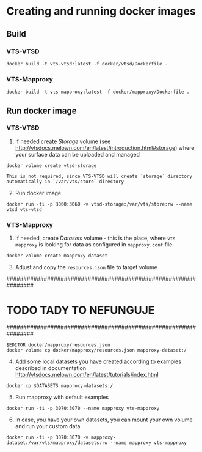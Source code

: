 # Creating and running docker images

## Build

### VTS-VTSD

```
docker build -t vts-vtsd:latest -f docker/vtsd/Dockerfile .
```

### VTS-Mapproxy


```
docker build -t vts-mapproxy:latest -f docker/mapproxy/Dockerfile .
```

## Run docker image

### VTS-VTSD

1. If needed create *Storage* volume (see
   http://vtsdocs.melown.com/en/latest/introduction.html#storage) where your
   surface data can be uploaded and managed

```
docker volume create vtsd-storage
```
    This is not required, since VTS-VTSD will create `storage` directory
    automatically in `/var/vts/store` directory

2. Run docker image

```
docker run -ti -p 3060:3060 -v vtsd-storage:/var/vts/store:rw --name vtsd vts-vtsd
```

### VTS-Mapproxy

1. If needed, create *Datasets* volume - this is the place, where `vts-mapproxy` is
   looking for data as configured in `mapproxy.conf` file

```
docker volume create mapproxy-dataset
```


3. Adjust and copy the `resources.json` file to target volume

################################################################
# TODO TADY TO NEFUNGUJE
################################################################

```
$EDITOR docker/mapproxy/resources.json
docker volume cp docker/mapproxy/resources.json mapproxy-dataset:/
```

4. Add some local datasets you have created according to examples described in
   documentation http://vtsdocs.melown.com/en/latest/tutorials/index.html

```
docker cp $DATASETS mapproxy-datasets:/
```

5. Run mapproxy with default examples

```
docker run -ti -p 3070:3070 --name mapproxy vts-mapproxy
```

6. In case, you have your own datasets, you can mount your own volume and run
   your custom data

```
docker run -ti -p 3070:3070 -v mapproxy-dataset:/var/vts/mapproxy/datasets:rw --name mapproxy vts-mapproxy
```

